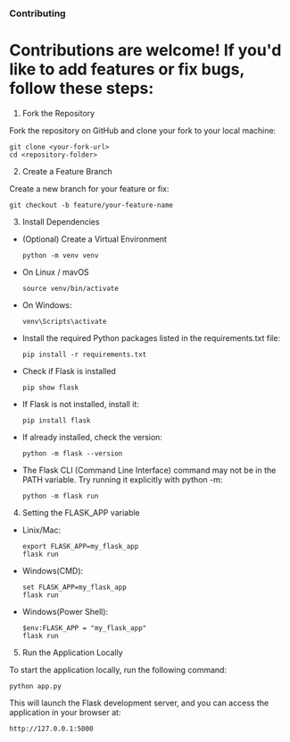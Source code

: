 ### Contributing

# Contributions are welcome! If you'd like to add features or fix bugs, follow these steps:

1. Fork the Repository

Fork the repository on GitHub and clone your fork to your local machine:

    git clone <your-fork-url>
    cd <repository-folder>

2. Create a Feature Branch

Create a new branch for your feature or fix:

    git checkout -b feature/your-feature-name

3. Install Dependencies

- (Optional) Create a Virtual Environment

      python -m venv venv

- On Linux / mavOS

      source venv/bin/activate

- On Windows:

      venv\Scripts\activate

- Install the required Python packages listed in the requirements.txt file:

      pip install -r requirements.txt

- Check if Flask is installed

      pip show flask

- If Flask is not installed, install it:

      pip install flask

- If already installed, check the version:

      python -m flask --version

- The Flask CLI (Command Line Interface) command may not be in the PATH variable. Try running it explicitly with python -m:

      python -m flask run

4. Setting the FLASK_APP variable

- Linix/Mac:

      export FLASK_APP=my_flask_app
      flask run

- Windows(CMD):

      set FLASK_APP=my_flask_app
      flask run

- Windows(Power Shell):

      $env:FLASK_APP = "my_flask_app"
      flask run

5. Run the Application Locally

To start the application locally, run the following command:

    python app.py

This will launch the Flask development server, and you can access the application in your browser at:

    http://127.0.0.1:5000
